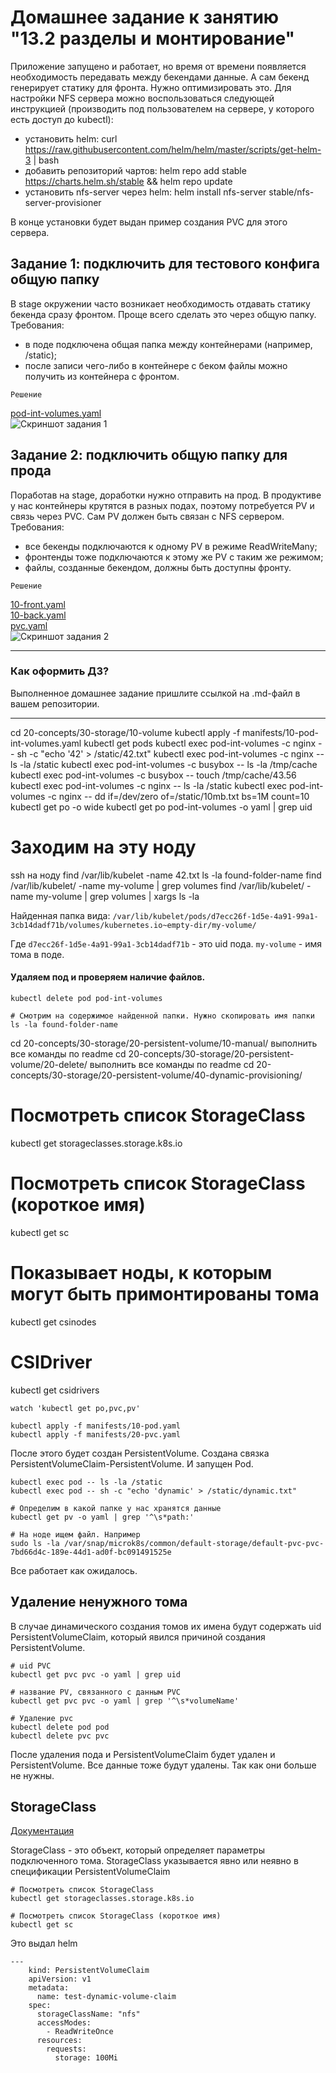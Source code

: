# Домашнее задание к занятию "13.2 разделы и монтирование"
Приложение запущено и работает, но время от времени появляется необходимость передавать между бекендами данные. А сам бекенд генерирует статику для фронта. Нужно оптимизировать это.
Для настройки NFS сервера можно воспользоваться следующей инструкцией (производить под пользователем на сервере, у которого есть доступ до kubectl):
* установить helm: curl https://raw.githubusercontent.com/helm/helm/master/scripts/get-helm-3 | bash
* добавить репозиторий чартов: helm repo add stable https://charts.helm.sh/stable && helm repo update
* установить nfs-server через helm: helm install nfs-server stable/nfs-server-provisioner

В конце установки будет выдан пример создания PVC для этого сервера.

## Задание 1: подключить для тестового конфига общую папку
В stage окружении часто возникает необходимость отдавать статику бекенда сразу фронтом. Проще всего сделать это через общую папку. Требования:
* в поде подключена общая папка между контейнерами (например, /static);
* после записи чего-либо в контейнере с беком файлы можно получить из контейнера с фронтом.

```
Решение
```
[pod-int-volumes.yaml](https://github.com/AnantaHari/devops-netology/blob/main/13-kubernetes-config-02-mounts/pod-int-volumes.yaml)  
![Скриншот задания 1](https://github.com/AnantaHari/devops-netology/blob/main/screenshots/Снимок%20экрана%202022-07-08%20в%2018.31.13.png)




## Задание 2: подключить общую папку для прода
Поработав на stage, доработки нужно отправить на прод. В продуктиве у нас контейнеры крутятся в разных подах, поэтому потребуется PV и связь через PVC. Сам PV должен быть связан с NFS сервером. Требования:
* все бекенды подключаются к одному PV в режиме ReadWriteMany;
* фронтенды тоже подключаются к этому же PV с таким же режимом;
* файлы, созданные бекендом, должны быть доступны фронту.
```
Решение
```
[10-front.yaml](https://github.com/AnantaHari/devops-netology/blob/main/13-kubernetes-config-02-mounts/10-front.yaml)  
[10-back.yaml](https://github.com/AnantaHari/devops-netology/blob/main/13-kubernetes-config-02-mounts/10-back.yaml)  
[pvc.yaml](https://github.com/AnantaHari/devops-netology/blob/main/13-kubernetes-config-02-mounts/pvc.yaml)  
![Скриншот задания 2](https://github.com/AnantaHari/devops-netology/blob/main/screenshots/Снимок%20экрана%202022-07-09%20в%2010.30.38.png)


---

### Как оформить ДЗ?

Выполненное домашнее задание пришлите ссылкой на .md-файл в вашем репозитории.

---

cd 20-concepts/30-storage/10-volume
kubectl apply -f manifests/10-pod-int-volumes.yaml
kubectl get pods
kubectl exec pod-int-volumes -c nginx -- sh -c "echo '42' > /static/42.txt"
kubectl exec pod-int-volumes -c nginx -- ls -la /static
kubectl exec pod-int-volumes -c busybox -- ls -la /tmp/cache
kubectl exec pod-int-volumes -c busybox -- touch /tmp/cache/43.56
kubectl exec pod-int-volumes -c nginx -- ls -la /static
kubectl exec pod-int-volumes -c nginx -- dd if=/dev/zero of=/static/10mb.txt bs=1M count=10
kubectl get po -o wide
kubectl get po pod-int-volumes -o yaml | grep uid

# Заходим на эту ноду
ssh на ноду
find /var/lib/kubelet -name 42.txt
ls -la found-folder-name
find /var/lib/kubelet/ -name my-volume | grep volumes
find /var/lib/kubelet/ -name my-volume | grep volumes | xargs ls -la

Найденная папка вида:
`/var/lib/kubelet/pods/d7ecc26f-1d5e-4a91-99a1-3cb14dadf71b/volumes/kubernetes.io~empty-dir/my-volume/`

Где `d7ecc26f-1d5e-4a91-99a1-3cb14dadf71b` - это uid пода.
`my-volume` - имя тома в поде.

#### Удаляем под и проверяем наличие файлов.
```shell script
kubectl delete pod pod-int-volumes

# Смотрим на содержимое найденной папки. Нужно скопировать имя папки
ls -la found-folder-name
```
cd 20-concepts/30-storage/20-persistent-volume/10-manual/
выполнить все команды по readme
cd 20-concepts/30-storage/20-persistent-volume/20-delete/
выполнить все команды по readme
cd 20-concepts/30-storage/20-persistent-volume/40-dynamic-provisioning/
# Посмотреть список StorageClass
kubectl get storageclasses.storage.k8s.io
# Посмотреть список StorageClass (короткое имя)
kubectl get sc
# Показывает ноды, к которым могут быть примонтированы тома
kubectl get csinodes
# CSIDriver
kubectl get csidrivers
```shell script
watch 'kubectl get po,pvc,pv'
```

```shell script
kubectl apply -f manifests/10-pod.yaml
kubectl apply -f manifests/20-pvc.yaml
```
После этого будет создан PersistentVolume.
Создана связка PersistentVolumeClaim-PersistentVolume.
И запущен Pod.

```shell script
kubectl exec pod -- ls -la /static
kubectl exec pod -- sh -c "echo 'dynamic' > /static/dynamic.txt"

# Определим в какой папке у нас хранятся данные
kubectl get pv -o yaml | grep '^\s*path:'

# На ноде ищем файл. Например
sudo ls -la /var/snap/microk8s/common/default-storage/default-pvc-pvc-7bd66d4c-189e-44d1-ad0f-bc091491525e
```

Все работает как ожидалось.

## Удаление ненужного тома
В случае динамического создания томов их имена будут содержать uid PersistentVolumeClaim, который явился причиной создания PersistentVolume.

```shell script
# uid PVC
kubectl get pvc pvc -o yaml | grep uid

# название PV, связанного с данным PVC
kubectl get pvc pvc -o yaml | grep '^\s*volumeName'

# Удаление pvc
kubectl delete pod pod
kubectl delete pvc pvc
```

После удаления пода и PersistentVolumeClaim будет удален и PersistentVolume.
Все данные тоже будут удалены. Так как они больше не нужны.

## StorageClass
[Документация](https://kubernetes.io/docs/concepts/storage/storage-classes/)

StorageClass - это объект, который определяет параметры подключенного тома.
StorageClass указывается явно или неявно в спецификации PersistentVolumeClaim

```shell script
# Посмотреть список StorageClass
kubectl get storageclasses.storage.k8s.io

# Посмотреть список StorageClass (короткое имя)
kubectl get sc
```

Это выдал helm
```
---
    kind: PersistentVolumeClaim
    apiVersion: v1
    metadata:
      name: test-dynamic-volume-claim
    spec:
      storageClassName: "nfs"
      accessModes:
        - ReadWriteOnce
      resources:
        requests:
          storage: 100Mi

```
